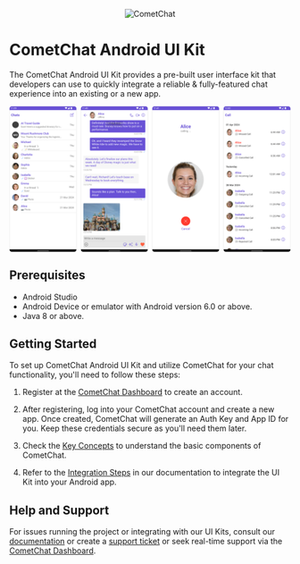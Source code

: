 <p align="center">
  <img alt="CometChat" src="https://assets.cometchat.io/website/images/logos/banner.png">
</p>

# CometChat Android UI Kit

The CometChat Android UI Kit provides a pre-built user interface kit that developers can use to quickly integrate a reliable & fully-featured chat experience into an existing or a new app.


<div style="
    display: flex;
    align-items: center;
    justify-content: center;">
   <img src="./Screenshots/overview_cometchat_screens.png">
</div>

## Prerequisites

- Android Studio
- Android Device or emulator with Android version 6.0 or above.
- Java 8 or above.

## Getting Started
To set up CometChat Android UI Kit and utilize CometChat for your chat functionality, you'll need to follow these steps:

1. Register at the [CometChat Dashboard](https://app.cometchat.com/) to create an account.

2. After registering, log into your CometChat account and create a new app. Once created, CometChat will generate an Auth Key and App ID for you. Keep these credentials secure as you'll need them later.

3. Check the [Key Concepts](https://www.cometchat.com/docs/android-uikit/key-concepts) to understand the basic components of CometChat.

4. Refer to the [Integration Steps](https://www.cometchat.com/docs/android-uikit/integration) in our documentation to integrate the UI Kit into your Android app.

## Help and Support
For issues running the project or integrating with our UI Kits, consult our [documentation](https://www.cometchat.com/docs/android-uikit/integration) or create a [support ticket](https://help.cometchat.com/hc/en-us) or seek real-time support via the [CometChat Dashboard](https://app.cometchat.com/).
